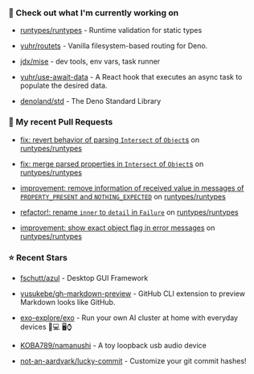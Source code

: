 ### 👷 Check out what I'm currently working on



- [runtypes/runtypes](https://github.com/runtypes/runtypes) - Runtime validation for static types

- [yuhr/routets](https://github.com/yuhr/routets) - Vanilla filesystem-based routing for Deno.

- [jdx/mise](https://github.com/jdx/mise) - dev tools, env vars, task runner

- [yuhr/use-await-data](https://github.com/yuhr/use-await-data) - A React hook that executes an async task to populate the desired data.

- [denoland/std](https://github.com/denoland/std) - The Deno Standard Library

### 🔨 My recent Pull Requests



- [fix: revert behavior of parsing `Intersect` of `Object`s](https://github.com/runtypes/runtypes/pull/443) on [runtypes/runtypes](https://github.com/runtypes/runtypes)

- [fix: merge parsed properties in `Intersect` of `Object`s](https://github.com/runtypes/runtypes/pull/442) on [runtypes/runtypes](https://github.com/runtypes/runtypes)

- [improvement: remove information of received value in messages of `PROPERTY_PRESENT` and `NOTHING_EXPECTED`](https://github.com/runtypes/runtypes/pull/441) on [runtypes/runtypes](https://github.com/runtypes/runtypes)

- [refactor!: rename `inner` to `detail` in `Failure`](https://github.com/runtypes/runtypes/pull/440) on [runtypes/runtypes](https://github.com/runtypes/runtypes)

- [improvement: show exact object flag in error messages](https://github.com/runtypes/runtypes/pull/439) on [runtypes/runtypes](https://github.com/runtypes/runtypes)

### ⭐ Recent Stars



- [fschutt/azul](https://github.com/fschutt/azul) - Desktop GUI Framework

- [yusukebe/gh-markdown-preview](https://github.com/yusukebe/gh-markdown-preview) - GitHub CLI extension to preview Markdown looks like GitHub.

- [exo-explore/exo](https://github.com/exo-explore/exo) - Run your own AI cluster at home with everyday devices 📱💻 🖥️⌚

- [KOBA789/namanushi](https://github.com/KOBA789/namanushi) - A toy loopback usb audio device

- [not-an-aardvark/lucky-commit](https://github.com/not-an-aardvark/lucky-commit) - Customize your git commit hashes!